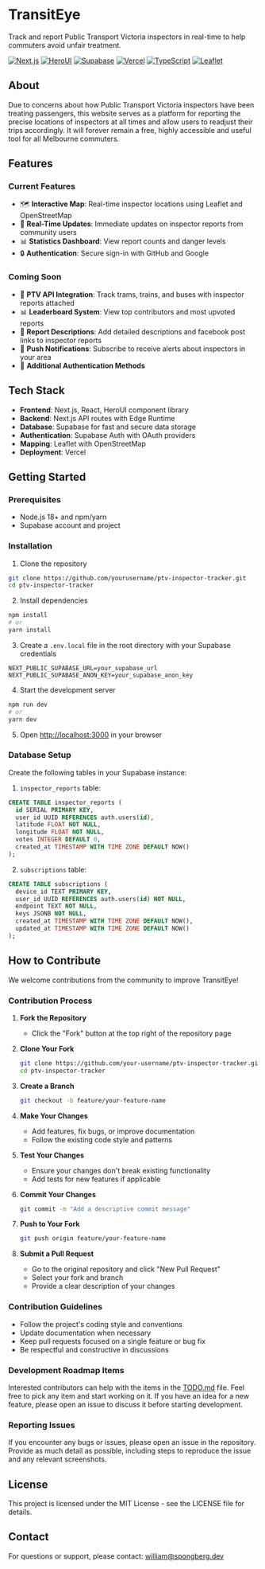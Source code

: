 # TransitEye

Track and report Public Transport Victoria inspectors in real-time to help commuters avoid unfair treatment.

[![Next.js](https://img.shields.io/badge/Next.js-black?style=for-the-badge&logo=next.js&logoColor=white)](https://nextjs.org/)
[![HeroUI](https://img.shields.io/badge/HeroUI-5E35B1?style=for-the-badge&logo=react&logoColor=white)](https://www.heroui.com)
[![Supabase](https://img.shields.io/badge/Supabase-3ECF8E?style=for-the-badge&logo=supabase&logoColor=white)](https://supabase.com)
[![Vercel](https://img.shields.io/badge/Vercel-000000?style=for-the-badge&logo=vercel&logoColor=white)](https://vercel.com)
[![TypeScript](https://img.shields.io/badge/TypeScript-3178C6?style=for-the-badge&logo=typescript&logoColor=white)](https://www.typescriptlang.org/)
[![Leaflet](https://img.shields.io/badge/Leaflet-199900?style=for-the-badge&logo=leaflet&logoColor=white)](https://leafletjs.com/)

## About

Due to concerns about how Public Transport Victoria inspectors have been treating passengers, this website serves as a platform for reporting the precise locations of inspectors at all times and allow users to readjust their trips accordingly. It will forever remain a free, highly accessible and useful tool for all Melbourne commuters.

## Features

### Current Features

- 🗺️ **Interactive Map**: Real-time inspector locations using Leaflet and OpenStreetMap
- 🔄 **Real-Time Updates**: Immediate updates on inspector reports from community users
- 📊 **Statistics Dashboard**: View report counts and danger levels
- 🔒 **Authentication**: Secure sign-in with GitHub and Google

### Coming Soon

- 🚆 **PTV API Integration**: Track trams, trains, and buses with inspector reports attached
- 📊 **Leaderboard System**: View top contributors and most upvoted reports
- 📝 **Report Descriptions**: Add detailed descriptions and facebook post links to inspector reports
- 📱 **Push Notifications**: Subscribe to receive alerts about inspectors in your area
- 🔑 **Additional Authentication Methods**

## Tech Stack

- **Frontend**: Next.js, React, HeroUI component library
- **Backend**: Next.js API routes with Edge Runtime
- **Database**: Supabase for fast and secure data storage
- **Authentication**: Supabase Auth with OAuth providers
- **Mapping**: Leaflet with OpenStreetMap
- **Deployment**: Vercel

## Getting Started

### Prerequisites

- Node.js 18+ and npm/yarn
- Supabase account and project

### Installation

1. Clone the repository

```bash
git clone https://github.com/yourusername/ptv-inspector-tracker.git
cd ptv-inspector-tracker
```

2. Install dependencies

```bash
npm install
# or
yarn install
```

3. Create a `.env.local` file in the root directory with your Supabase credentials

```
NEXT_PUBLIC_SUPABASE_URL=your_supabase_url
NEXT_PUBLIC_SUPABASE_ANON_KEY=your_supabase_anon_key
```

4. Start the development server

```bash
npm run dev
# or
yarn dev
```

5. Open [http://localhost:3000](http://localhost:3000) in your browser

### Database Setup

Create the following tables in your Supabase instance:

1. `inspector_reports` table:

```sql
CREATE TABLE inspector_reports (
  id SERIAL PRIMARY KEY,
  user_id UUID REFERENCES auth.users(id),
  latitude FLOAT NOT NULL,
  longitude FLOAT NOT NULL,
  votes INTEGER DEFAULT 0,
  created_at TIMESTAMP WITH TIME ZONE DEFAULT NOW()
);
```

2. `subscriptions` table:

```sql
CREATE TABLE subscriptions (
  device_id TEXT PRIMARY KEY,
  user_id UUID REFERENCES auth.users(id) NOT NULL,
  endpoint TEXT NOT NULL,
  keys JSONB NOT NULL,
  created_at TIMESTAMP WITH TIME ZONE DEFAULT NOW(),
  updated_at TIMESTAMP WITH TIME ZONE DEFAULT NOW()
);
```

## How to Contribute

We welcome contributions from the community to improve TransitEye!

### Contribution Process

1. **Fork the Repository**
   - Click the "Fork" button at the top right of the repository page

2. **Clone Your Fork**

   ```bash
   git clone https://github.com/your-username/ptv-inspector-tracker.git
   cd ptv-inspector-tracker
   ```

3. **Create a Branch**

   ```bash
   git checkout -b feature/your-feature-name
   ```

4. **Make Your Changes**
   - Add features, fix bugs, or improve documentation
   - Follow the existing code style and patterns

5. **Test Your Changes**
   - Ensure your changes don't break existing functionality
   - Add tests for new features if applicable

6. **Commit Your Changes**

   ```bash
   git commit -m "Add a descriptive commit message"
   ```

7. **Push to Your Fork**

   ```bash
   git push origin feature/your-feature-name
   ```

8. **Submit a Pull Request**
   - Go to the original repository and click "New Pull Request"
   - Select your fork and branch
   - Provide a clear description of your changes

### Contribution Guidelines

- Follow the project's coding style and conventions
- Update documentation when necessary
- Keep pull requests focused on a single feature or bug fix
- Be respectful and constructive in discussions

### Development Roadmap Items

Interested contributors can help with the items in the [TODO.md](TODO.md) file. Feel free to pick any item and start working on it. If you have an idea for a new feature, please open an issue to discuss it before starting development.

### Reporting Issues

If you encounter any bugs or issues, please open an issue in the repository. Provide as much detail as possible, including steps to reproduce the issue and any relevant screenshots.

## License

This project is licensed under the MIT License - see the LICENSE file for details.

## Contact

For questions or support, please contact: <william@spongberg.dev>
